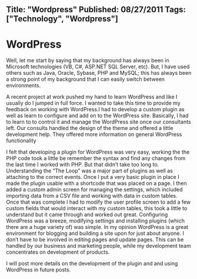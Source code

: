 ﻿Title:  "Wordpress"
Published: 08/27/2011
Tags: ["Technology", "Wordpress"]
---
# WordPress

Well, let me start by saying that my background has always been in Microsoft technologies (VB, C#, ASP.NET SQL Server, etc). 
But, I have used others such as Java, Oracle, Sybase, PHP and MySQL; this has always been a strong point of my background 
that I can easily switch between environments.

A recent project at work pushed my hand to learn WordPress and like I usually do I jumped in full force. I wanted to take 
this time to provide my feedback on working with WordPress.I had to develop a custom plugin as well as learn to configure 
and add on to the WordPress site. Basically, I had to learn to to control it and manage the WordPress site once our 
consultants left. Our consults handled the design of the theme and offered a little development help. They offered more 
information on general WordPress functionality

I felt that developing a plugin for WordPress was very easy, working the the PHP code took a little be remember the 
syntax and find any changes from the last time I worked with PHP. But that didn’t take too long to. Understanding the 
“The Loop” was a major part of plugins as well as attaching to the correct events. Once I put a very basic plugin in 
place I made the plugin usable with a shortcode that was placed on a page. I then added a custom admin screen for 
managing the settings, which included importing data from a CSV file and working with data in custom tables. Once that 
was complete I had to modify the user profile screen to add a few custom fields that would interact with my custom tables, 
this took a little to understand but it came through and worked out great.
Configuring WordPress was a breeze, modifying settings and installing plugins (which there are a huge variety of) was simple.
In my opinion WordPress is a great environment for blogging and building a site upon for just about anyone. 
I don’t have to be involved in editing pages and update pages. This can be handled by our business and marketing people, 
while my development team concentrates on development of products.

I will post more details on the development of the plugin and and using WordPress in future posts.

